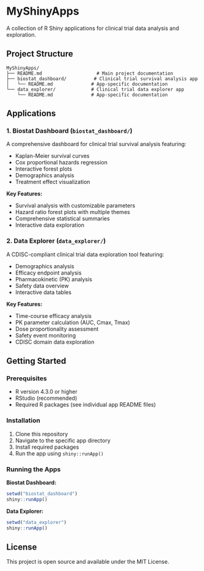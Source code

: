 # MyShinyApps

A collection of R Shiny applications for clinical trial data analysis and exploration.

## Project Structure

```
MyShinyApps/
├── README.md                    # Main project documentation
├── biostat_dashboard/          # Clinical trial survival analysis app
│   └── README.md              # App-specific documentation
└── data_explorer/             # Clinical trial data explorer app
    └── README.md              # App-specific documentation
```

## Applications

### 1. Biostat Dashboard (`biostat_dashboard/`)

A comprehensive dashboard for clinical trial survival analysis featuring:
- Kaplan-Meier survival curves
- Cox proportional hazards regression
- Interactive forest plots
- Demographics analysis
- Treatment effect visualization

**Key Features:**
- Survival analysis with customizable parameters
- Hazard ratio forest plots with multiple themes
- Comprehensive statistical summaries
- Interactive data exploration

### 2. Data Explorer (`data_explorer/`)

A CDISC-compliant clinical trial data exploration tool featuring:
- Demographics analysis
- Efficacy endpoint analysis
- Pharmacokinetic (PK) analysis
- Safety data overview
- Interactive data tables

**Key Features:**
- Time-course efficacy analysis
- PK parameter calculation (AUC, Cmax, Tmax)
- Dose proportionality assessment
- Safety event monitoring
- CDISC domain data exploration

## Getting Started

### Prerequisites

- R version 4.3.0 or higher
- RStudio (recommended)
- Required R packages (see individual app README files)

### Installation

1. Clone this repository
2. Navigate to the specific app directory
3. Install required packages
4. Run the app using `shiny::runApp()`

### Running the Apps

**Biostat Dashboard:**
```r
setwd("biostat_dashboard")
shiny::runApp()
```

**Data Explorer:**
```r
setwd("data_explorer")
shiny::runApp()
```


## License

This project is open source and available under the MIT License.
